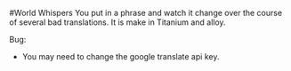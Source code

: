#World Whispers
You put in a phrase and watch it change over the course of several bad translations.
It is make in Titanium and alloy.

Bug:
+ You may need to change the google translate api key.

